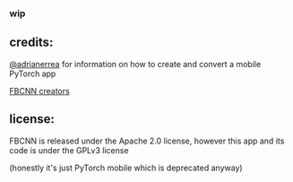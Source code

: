 ### wip

## credits:

[@adrianerrea](https://github.com/adrianerrea/fromPytorchtoMobile) for information on how to create and convert a mobile PyTorch app

[FBCNN creators](https://github.com/jiaxi-jiang/FBCNN)

## license:

FBCNN is released under the Apache 2.0 license, however this app and its code is under the GPLv3 license

(honestly it's just PyTorch mobile which is deprecated anyway)
